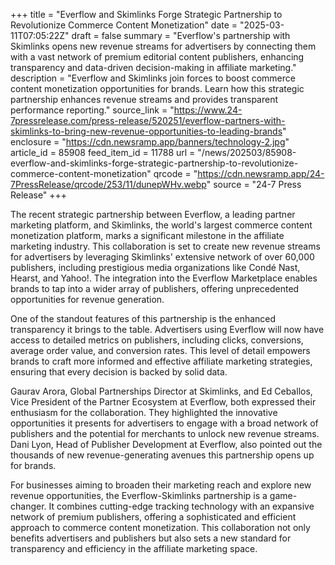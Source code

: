+++
title = "Everflow and Skimlinks Forge Strategic Partnership to Revolutionize Commerce Content Monetization"
date = "2025-03-11T07:05:22Z"
draft = false
summary = "Everflow's partnership with Skimlinks opens new revenue streams for advertisers by connecting them with a vast network of premium editorial content publishers, enhancing transparency and data-driven decision-making in affiliate marketing."
description = "Everflow and Skimlinks join forces to boost commerce content monetization opportunities for brands. Learn how this strategic partnership enhances revenue streams and provides transparent performance reporting."
source_link = "https://www.24-7pressrelease.com/press-release/520251/everflow-partners-with-skimlinks-to-bring-new-revenue-opportunities-to-leading-brands"
enclosure = "https://cdn.newsramp.app/banners/technology-2.jpg"
article_id = 85908
feed_item_id = 11788
url = "/news/202503/85908-everflow-and-skimlinks-forge-strategic-partnership-to-revolutionize-commerce-content-monetization"
qrcode = "https://cdn.newsramp.app/24-7PressRelease/qrcode/253/11/dunepWHv.webp"
source = "24-7 Press Release"
+++

<p>The recent strategic partnership between Everflow, a leading partner marketing platform, and Skimlinks, the world's largest commerce content monetization platform, marks a significant milestone in the affiliate marketing industry. This collaboration is set to create new revenue streams for advertisers by leveraging Skimlinks' extensive network of over 60,000 publishers, including prestigious media organizations like Condé Nast, Hearst, and Yahoo!. The integration into the Everflow Marketplace enables brands to tap into a wider array of publishers, offering unprecedented opportunities for revenue generation.</p><p>One of the standout features of this partnership is the enhanced transparency it brings to the table. Advertisers using Everflow will now have access to detailed metrics on publishers, including clicks, conversions, average order value, and conversion rates. This level of detail empowers brands to craft more informed and effective affiliate marketing strategies, ensuring that every decision is backed by solid data.</p><p>Gaurav Arora, Global Partnerships Director at Skimlinks, and Ed Ceballos, Vice President of the Partner Ecosystem at Everflow, both expressed their enthusiasm for the collaboration. They highlighted the innovative opportunities it presents for advertisers to engage with a broad network of publishers and the potential for merchants to unlock new revenue streams. Dani Lyon, Head of Publisher Development at Everflow, also pointed out the thousands of new revenue-generating avenues this partnership opens up for brands.</p><p>For businesses aiming to broaden their marketing reach and explore new revenue opportunities, the Everflow-Skimlinks partnership is a game-changer. It combines cutting-edge tracking technology with an expansive network of premium publishers, offering a sophisticated and efficient approach to commerce content monetization. This collaboration not only benefits advertisers and publishers but also sets a new standard for transparency and efficiency in the affiliate marketing space.</p>